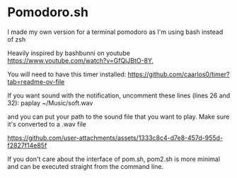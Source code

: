 # Pomodoro.sh 


I made my own version for a terminal pomodoro as I'm using bash instead of zsh


Heavily inspired by bashbunni on youtube 
https://www.youtube.com/watch?v=GfQjJBtO-8Y, 




You will need to have this timer installed: 
https://github.com/caarlos0/timer?tab=readme-ov-file




If you want sound with the notification, uncomment these lines (lines 26 and 32): paplay ~/Music/soft.wav

and you can put your path to the sound file that you want to play. Make sure it's converted to a .wav file





https://github.com/user-attachments/assets/1333c8c4-d7e8-457d-955d-f2827f14e85f



If you don't care about the interface of pom.sh, pom2.sh is more minimal and can be executed straight from the command line.
